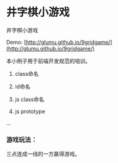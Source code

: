 # 井字棋小游戏

井字棋小游戏

Demo: [http://glumu.github.io/9gridgame/](http://glumu.github.io/9gridgame/)

本小例子用于前端开发规范的培训。

1. class命名

2. id命名

3. js class命名

4. js prototype

...


### 游戏玩法：
三点连成一线的一方赢得游戏。
